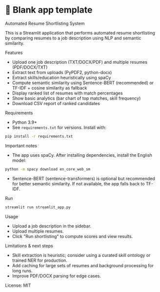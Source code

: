 # 🎈 Blank app template
Automated Resume Shortlisting System

This is a Streamlit application that performs automated resume shortlisting by comparing resumes to a job description using NLP and semantic similarity.

Features
- Upload one job description (TXT/DOCX/PDF) and multiple resumes (PDF/DOCX/TXT)
- Extract text from uploads (PyPDF2, python-docx)
- Extract skills/education heuristically using spaCy
- Compute semantic similarity using Sentence-BERT (recommended) or TF-IDF + cosine similarity as fallback
- Display ranked list of resumes with match percentages
- Show basic analytics (bar chart of top matches, skill frequency)
- Download CSV report of ranked candidates

Requirements
- Python 3.9+
- See `requirements.txt` for versions. Install with:

```bash
pip install -r requirements.txt
```

Important notes
- The app uses spaCy. After installing dependencies, install the English model:

```bash
python -m spacy download en_core_web_sm
```

- Sentence-BERT (sentence-transformers) is optional but recommended for better semantic similarity. If not available, the app falls back to TF-IDF.

Run

```bash
streamlit run streamlit_app.py
```

Usage
- Upload a job description in the sidebar.
- Upload multiple resumes.
- Click "Run shortlisting" to compute scores and view results.

Limitations & next steps
- Skill extraction is heuristic; consider using a curated skill ontology or trained NER for production.
- Add caching for large sets of resumes and background processing for long runs.
- Improve PDF/DOCX parsing for edge cases.

License: MIT
